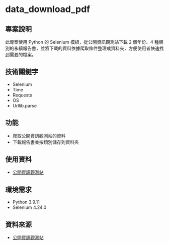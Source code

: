 # data_download_pdf

## 專案說明

此專案使用 Python 的 Selenium 模組，從公開資訊觀測站下載 2 個年份、4 種類別的永續報告書，並將下載的資料依據爬取條件整理成資料夾，方便使用者快速找到需要的檔案。

## 技術關鍵字

- Selenium
- Time
- Requests
- OS
- Urllib.parse

## 功能

- 爬取公開資訊觀測站的資料
- 下載報告書並按類別儲存到資料夾

## 使用資料

- [公開資訊觀測站](https://mops.twse.com.tw/mops/web/t100sb11)

## 環境需求

- Python 3.9.11
- Selenium 4.24.0

## 資料來源

- [公開資訊觀測站](https://mops.twse.com.tw/mops/web/t100sb11)
